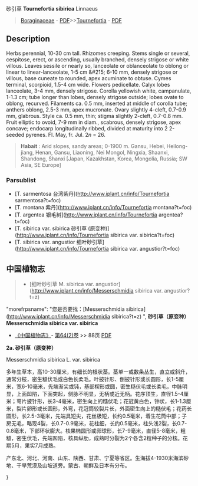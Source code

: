 砂引草 **Tournefortia sibirica** Linnaeus

> [Boraginaceae](http://www.iplant.cn/info/Boraginaceae?t=foc) - [PDF](http://www.iplant.cn/foc/pdf/Boraginaceae.pdf)>>[Tournefortia](http://www.iplant.cn/info/Tournefortia?t=foc) - [PDF](http://www.iplant.cn/foc/pdf/Tournefortia.pdf)

## Description

Herbs perennial, 10-30 cm tall. Rhizomes creeping. Stems single or several, cespitose, erect, or ascending, usually branched, densely strigose or white villous. Leaves sessile or nearly so, lanceolate or oblanceolate to oblong or linear to linear-lanceolate, 1-5 cm &amp;#215; 6-10 mm, densely strigose or villous, base cuneate to rounded, apex acuminate to obtuse. Cymes terminal, scorpioid, 1.5-4 cm wide. Flowers pedicellate. Calyx lobes lanceolate, 3-4 mm, densely strigose. Corolla yellowish white, campanulate, 1-1.3 cm; tube longer than lobes, densely strigose outside; lobes ovate to oblong, recurved. Filaments ca. 0.5 mm, inserted at middle of corolla tube; anthers oblong, 2.5-3 mm, apex mucronate. Ovary slightly 4-cleft, 0.7-0.9 mm, glabrous. Style ca. 0.5 mm, thin; stigma slightly 2-cleft, 0.7-0.8 mm. Fruit elliptic to ovoid, 7-9 mm in diam., scabrous, densely strigose, apex concave; endocarp longitudinally ribbed, divided at maturity into 2 2-seeded pyrenes. Fl. May, fr. Jul. 2*n* = 26.


> **Habait** : 
> Arid slopes, sandy areas; 0-1900 m. Gansu, Hebei, Heilong-jiang, Henan, Gansu, Liaoning, Nei Mongol, Ningxia, Shaanxi, Shandong, Shanxi [Japan, Kazakhstan, Korea, Mongolia, Russia; SW Asia, SE Europe]

### Parsublist

* [T.  sarmentosa  台湾紫丹](http://www.iplant.cn/info/Tournefortia sarmentosa?t=foc)
* [T.  montana  紫丹](http://www.iplant.cn/info/Tournefortia montana?t=foc)
* [T.  argentea  银毛树](http://www.iplant.cn/info/Tournefortia argentea?t=foc)
* [T.  sibirica var. sibirica  砂引草 (原变种)](http://www.iplant.cn/info/Tournefortia sibirica var. sibirica?t=foc)
* [T.  sibirica var. angustior  细叶砂引草](http://www.iplant.cn/info/Tournefortia sibirica var. angustior?t=foc)

## 中国植物志

> * [细叶砂引草  M.  sibirica var. angustior](http://www.iplant.cn/info/Messerschmidia sibirica var. angustior?t=z)

  "morefrpsname": "您是否要找：<span class='spantxt'>[Messerschmidia sibirica](http://www.iplant.cn/info/Messerschmidia sibirica?t=z) ",
**砂引草（原变种） Messerschmidia sibirica var. sibirica**

* [《中国植物志》](http://www.iplant.cn/frps)- [第64(2)卷](http://www.iplant.cn/frps/vol/64(2)) >> 88页 [PDF](http://www.iplant.cn/frps/pdf/64(2)/88.pdf)


**2a. 砂引草（原变种）**

Messerschmidia sibirica L. var. sibirica

多年生草本，高10-30厘米，有细长的根状茎。茎单一或数条丛生，直立或斜升，通常分枝，密生糙伏毛或白色长柔毛。叶披针形、倒披针形或长圆形，长1-5厘米，宽6-10毫米，先端渐尖或钝，基部楔形或圆，密生糙伏毛或长柔毛，中脉明显，上面凹陷，下面突起，侧脉不明显，无柄或近无柄。花序顶生，直径1.5-4厘米；萼片披针形，长3-4毫米，密生向上的糙伏毛；花冠黄白色，钟状，长1-1.3厘米，裂片卵形或长圆形，外弯，花冠筒较裂片长，外面密生向上的糙伏毛；花药长圆形，长2.5-3毫米，先端具短尖，花丝极短，长约0.5毫米，着生花筒中部；子房无毛，略现4裂，长0.7-0.9毫米，花柱细，长约0.5毫米，柱头浅2裂，长0.7-0.8毫米，下部环状膨大。核果椭圆形或卵球形，长7-9毫米，直径5-8毫米，粗糙，密生伏毛，先端凹陷，核具纵肋，成熟时分裂为2个各含2粒种子的分核。花期5月，果实7月成熟。

产东北、河北、河南、山东、陕西、甘肃、宁夏等省区。生海拔4-1930米海滨砂地、干旱荒漠及山坡道旁。蒙古、朝鲜及日本有分布。

}